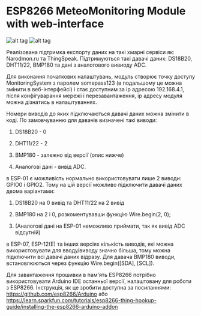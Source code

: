 # ESP8266 MeteoMonitoring Module with web-interface

![alt tag](https://habrastorage.org/files/534/1b8/ec6/5341b8ec6aca4be5a98198a8218210de.PNG)
![alt tag](https://habrastorage.org/files/5af/e07/81f/5afe0781fa8245e7bd4ed50a54437ec5.png) 

Реалізована підтримка експорту даних на такі хмарні сервіси як: Narodmon.ru та ThingSpeak. Підтримуються такі давачі даних: DS18B20, DHT11/22, BMP180 та дані з аналогового вивиоду ADC.

Для виконання початкових налаштувань, модуль створює точку доступу MonitoringSystem з паролем somepass123 (в подальшому це можна змінити в веб-інтерфейсі) і стає доступним за ip адресою 192.168.4.1, після конфігуварання мережі і перезавантаження, ip адресу модуля можна дізнатись в налаштуваннях.

Номери виводів до яких підключаються давачі даних можна змінити в коді.
По замовчуванню для давачів визначені такі виводи:

1. DS18B20 - 0

2. DHT11/22 - 2

3. BMP180 - залежно від версії (опис нижче)

4. Аналогові дані - вивід ADC.

в ESP-01 є можливість нормально використовувати лише 2 виводи: GPIO0 і GPIO2. Тому на цій версії можливо підключити давачі даних двома варіантами:

1. DS18B20 на 0 вивід та
   DHT11/22 на 2 вивід

2. BMP180 на 2 і 0, розкоментувавши функцію Wire.begin(2, 0);

3. (Аналогові дані на ESP-01 неможливо приймати, так як вивід ADC відсутній)

в ESP-07, ESP-12(E) та інших версіях кількість виводів, які можна використовувати для вводу/виводу значно більша, тому можна підключити всі давачі даних відразу. Для давача BMP180 виводи, встановлюються через функцію Wire.begin([SDA], [SCL]).


Для завантаження прошивки в пам'ять ESP8266 потрібно використовувати Arduino IDE останньої версії, налаштовану для роботи з ESP8266.
Інструкція, як це зробити доступна за посиланнями: https://github.com/esp8266/Arduino або https://learn.sparkfun.com/tutorials/esp8266-thing-hookup-guide/installing-the-esp8266-arduino-addon
